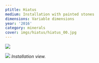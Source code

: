 ```yaml
---
ptitle: Hiatus
medium: Installation with painted stones
dimensions: Variable dimensions
year: '2016'
category: minerals
cover: imgs/hiatus/hiatus_00.jpg
---
```

![]({{site.baseurl}}/imgs/hiatus/hiatus_01.jpg)

![]({{site.baseurl}}/imgs/hiatus/hiatus_02.jpg)
_Installation view._
